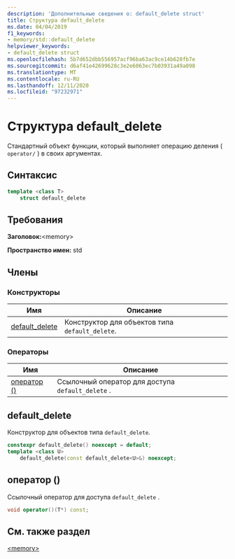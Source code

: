 ```yaml
---
description: 'Дополнительные сведения о: default_delete struct'
title: Структура default_delete
ms.date: 04/04/2019
f1_keywords:
- memory/std::default_delete
helpviewer_keywords:
- default_delete struct
ms.openlocfilehash: 5b7d652dbb556957acf96ba63ac9ce14b628fb7e
ms.sourcegitcommit: d6af41e42699628c3e2e6063ec7b03931a49a098
ms.translationtype: MT
ms.contentlocale: ru-RU
ms.lasthandoff: 12/11/2020
ms.locfileid: "97232971"
---
```

# <a name="default_delete-struct"></a>Структура default_delete

Стандартный объект функции, который выполняет операцию деления ( `operator/` ) в своих аргументах.

## <a name="syntax"></a>Синтаксис

```cpp
template <class T>
    struct default_delete
```

## <a name="requirements"></a>Требования

**Заголовок:**\<memory>

**Пространство имен:** std

## <a name="members"></a>Члены

### <a name="constructors"></a>Конструкторы

|Имя|Описание|
|-|-|
|[default_delete](#default_delete)|Конструктор для объектов типа `default_delete`.|

### <a name="operators"></a>Операторы

|Имя|Описание|
|-|-|
|[оператор ()](#op_paren)|Ссылочный оператор для доступа `default_delete` .|

## <a name="default_delete"></a><a name="default_delete"></a> default_delete

Конструктор для объектов типа `default_delete`.

```cpp
constexpr default_delete() noexcept = default;
template <class U>
    default_delete(const default_delete<U>&) noexcept;
```

## <a name="operator"></a><a name="op_paren"></a> оператор ()

Ссылочный оператор для доступа `default_delete` .

```cpp
void operator()(T*) const;
```

## <a name="see-also"></a>См. также раздел

[\<memory>](../standard-library/memory.md)
